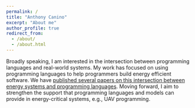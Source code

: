 ```yaml
---
permalink: /
title: "Anthony Canino"
excerpt: "About me"
author_profile: true
redirect_from: 
  - /about/
  - /about.html
---
```

Broadly speaking, I am interested in the intersection between programming languages and real-world systems. My work has focused on using programming languages to help programmers build energy efficient software. We have [published several papers on this intersection between energy systems and programming languages](/publications). Moving forward, I aim to strengthen the support that programming languages and models can provide in energy-critical systems, e.g., UAV programming.

